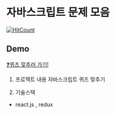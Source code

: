 # 자바스크립트 문제 모음

[![HitCount](http://hits.dwyl.io/JunH-K/react-js-question.svg)](http://hits.dwyl.io/JunH-K/react-js-question)

## Demo

[:question:퀴즈 맞추러 가기!](https://junh-k.github.io/react-js-question/)


1. 프로젝트 내용
자바스크립트 퀴즈 맞추기

2. 기술스택
* react.js , redux


